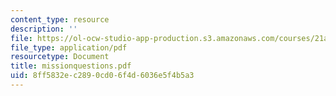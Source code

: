```yaml
---
content_type: resource
description: ''
file: https://ol-ocw-studio-app-production.s3.amazonaws.com/courses/21a-441-the-conquest-of-america-spring-2004/8ff5832ec2890cd06f4d6036e5f4b5a3_missionquestions.pdf
file_type: application/pdf
resourcetype: Document
title: missionquestions.pdf
uid: 8ff5832e-c289-0cd0-6f4d-6036e5f4b5a3
---
```

